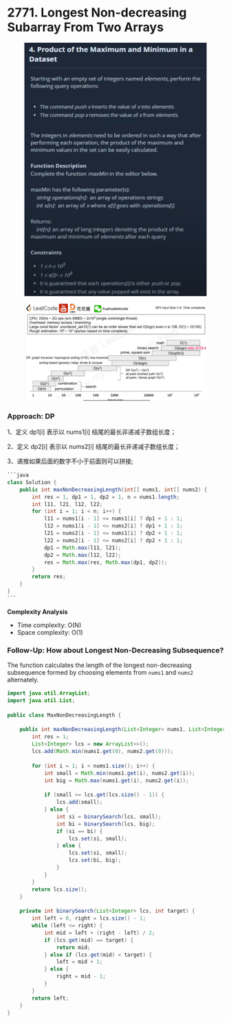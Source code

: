 # 2771. Longest Non-decreasing Subarray From Two Arrays

<figure><img src="../../../.gitbook/assets/image (3) (1) (1) (1).png" alt=""><figcaption></figcaption></figure>

<figure><img src="../../../.gitbook/assets/image (4) (1) (1).png" alt=""><figcaption></figcaption></figure>

### Approach: DP

1、定义 dp1\[i] 表示以 nums1\[i] 结尾的最长非递减子数组长度；&#x20;

2、定义 dp2\[i] 表示以 nums2\[i] 结尾的最长非递减子数组长度；&#x20;

3、递推如果后面的数字不小于前面则可以拼接;

````java
```java
class Solution {
    public int maxNonDecreasingLength(int[] nums1, int[] nums2) {
        int res = 1, dp1 = 1, dp2 = 1, n = nums1.length;
        int l11, l21, l12, l22;
        for (int i = 1; i < n; i++) {
            l11 = nums1[i - 1] <= nums1[i] ? dp1 + 1 : 1;
            l12 = nums1[i - 1] <= nums2[i] ? dp1 + 1 : 1;
            l21 = nums2[i - 1] <= nums1[i] ? dp2 + 1 : 1;
            l22 = nums2[i - 1] <= nums2[i] ? dp2 + 1 : 1;
            dp1 = Math.max(l11, l21);
            dp2 = Math.max(l12, l22);
            res = Math.max(res, Math.max(dp1, dp2));
        }
        return res;
    }
}
```
````

**Complexity Analysis**

* Time complexity: O(N)
* Space complexity: O(1)

### Follow-Up: How about Longest Non-Decreasing Subsequence?

The function calculates the length of the longest non-decreasing subsequence formed by choosing elements from `nums1` and `nums2` alternately.

```java
import java.util.ArrayList;
import java.util.List;

public class MaxNonDecreasingLength {

    public int maxNonDecreasingLength(List<Integer> nums1, List<Integer> nums2) {
        int res = 1;
        List<Integer> lcs = new ArrayList<>();
        lcs.add(Math.min(nums1.get(0), nums2.get(0)));

        for (int i = 1; i < nums1.size(); i++) {
            int small = Math.min(nums1.get(i), nums2.get(i));
            int big = Math.max(nums1.get(i), nums2.get(i));

            if (small >= lcs.get(lcs.size() - 1)) {
                lcs.add(small);
            } else {
                int si = binarySearch(lcs, small);
                int bi = binarySearch(lcs, big);
                if (si == bi) {
                    lcs.set(si, small);
                } else {
                    lcs.set(si, small);
                    lcs.set(bi, big);
                }
            }
        }
        return lcs.size();
    }

    private int binarySearch(List<Integer> lcs, int target) {
        int left = 0, right = lcs.size() - 1;
        while (left <= right) {
            int mid = left + (right - left) / 2;
            if (lcs.get(mid) == target) {
                return mid;
            } else if (lcs.get(mid) < target) {
                left = mid + 1;
            } else {
                right = mid - 1;
            }
        }
        return left;
    }
}
```

